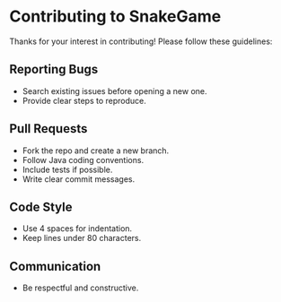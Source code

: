 # Contributing to SnakeGame

Thanks for your interest in contributing! Please follow these guidelines:

## Reporting Bugs
- Search existing issues before opening a new one.
- Provide clear steps to reproduce.

## Pull Requests
- Fork the repo and create a new branch.
- Follow Java coding conventions.
- Include tests if possible.
- Write clear commit messages.

## Code Style
- Use 4 spaces for indentation.
- Keep lines under 80 characters.

## Communication
- Be respectful and constructive.
